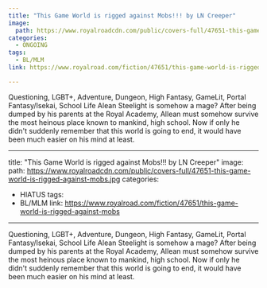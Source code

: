 ```yaml
---
title: "This Game World is rigged against Mobs!!! by LN Creeper"
image:
  path: https://www.royalroadcdn.com/public/covers-full/47651-this-game-world-is-rigged-against-mobs.jpg
categories:
  - ONGOING
tags:
  - BL/MLM
link: https://www.royalroad.com/fiction/47651/this-game-world-is-rigged-against-mobs

---
```

Questioning, LGBT+, Adventure, Dungeon, High Fantasy, GameLit, Portal Fantasy/Isekai, School Life
Alean Steelight is somehow a mage? After being dumped by his parents at the Royal Academy, Allean must somehow survive the most heinous place known to mankind, high school. Now if only he didn't suddenly remember that this world is going to end, it would have been much easier on his mind at least.

---
title: "This Game World is rigged against Mobs!!! by LN Creeper"
image:
  path: https://www.royalroadcdn.com/public/covers-full/47651-this-game-world-is-rigged-against-mobs.jpg
categories:
  - HIATUS
tags:
  - BL/MLM
link: https://www.royalroad.com/fiction/47651/this-game-world-is-rigged-against-mobs

---
Questioning, LGBT+, Adventure, Dungeon, High Fantasy, GameLit, Portal Fantasy/Isekai, School Life
Alean Steelight is somehow a mage? After being dumped by his parents at the Royal Academy, Allean must somehow survive the most heinous place known to mankind, high school. Now if only he didn't suddenly remember that this world is going to end, it would have been much easier on his mind at least.

